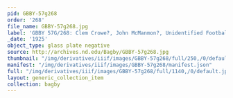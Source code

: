 ```yaml
---
pid: GBBY-57g268
order: '268'
file_name: GBBY-57g268.jpg
label: 'GBBY 57G/268: Clem Crowe?, John McManmon?, Unidentified Football - c1925'
_date: '1925'
object_type: glass plate negative
source: http://archives.nd.edu/Bagby/GBBY-57g268.jpg
thumbnail: "/img/derivatives/iiif/images/GBBY-57g268/full/250,/0/default.jpg"
manifest: "/img/derivatives/iiif/images/GBBY-57g268/manifest.json"
full: "/img/derivatives/iiif/images/GBBY-57g268/full/1140,/0/default.jpg"
layout: generic_collection_item
collection: bagby
---
```

